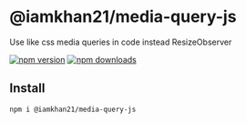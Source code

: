 # @iamkhan21/media-query-js
Use like css media queries in code instead ResizeObserver

[![npm version](https://badgen.net/npm/v/@iamkhan21/media-query-js)](https://npm.im/@iamkhan21/media-query-js) [![npm downloads](https://badgen.net/npm/dm/@iamkhan21/media-query-js)](https://npm.im/@iamkhan21/media-query-js)

## Install

```bash
npm i @iamkhan21/media-query-js
```
